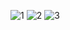 ![1](https://user-images.githubusercontent.com/53888108/110231117-12d99b80-7f59-11eb-8e33-6c7e8f8840af.PNG)
![2](https://user-images.githubusercontent.com/53888108/110231119-140ac880-7f59-11eb-8f37-1438af7fb52c.PNG)
![3](https://user-images.githubusercontent.com/53888108/110231120-14a35f00-7f59-11eb-93df-f246dc3a7d6a.PNG)
